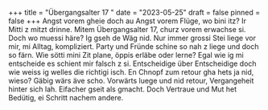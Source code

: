 +++
title = "Übergangsalter 17 "
date = "2023-05-25"
draft = false
pinned = false
+++
Angst vorem gheie doch au Angst vorem Flüge, wo bini itz? Ir Mitti z mitzt drinne. Mitem Übergangsalter 17, churz vorem erwachse si. Doch wo muessi häre? Ig gseh de Wäg nid. Nur immer grossi Stei liege vor mir, mi Alltag, kompliziert. Party und Fründe schine so nah z liege und doch so färn. Wie sötti mini Zit plane, öppis erläbe oder lerne? Egal wie ig mi entscheide es schient mir falsch z si. Entscheidige über Entscheidige doch wie weiss ig welles die richtigi isch. En Chnopf zum retour gha hets ja nid, wieso? Gäbig wärs äve scho. Vorwärts luege und nid retour, Vergangeheit hinter sich lah. Eifacher gseit als gmacht. Doch Vertraue und Mut het Bedütig, ei Schritt nachem andere.